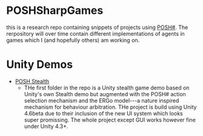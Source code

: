 POSHSharpGames
==============

this is a research repo containing snippets of projects using [POSH#](https://code.google.com/p/posh-sharp/). The rerpository will over time contain different implementations of agents in games which I (and hopefully others) am working on. 

Unity Demos
===========

* [POSH Stealth](http://swen.fairrats.eu/concrete5/index.php?cID=152)
  * THe first folder in the repo is a Unity stealth game demo based on Unity's own Stealth demo but augmented with the POSH# action selection mechanism and the ERGo model---a nature inspired mechanism for behaviour arbitration. THe project is build using Unity 4.6beta due to their inclusion of the new UI system which looks super promissing. The whole project except GUI works however fine under Unity 4.3+.
